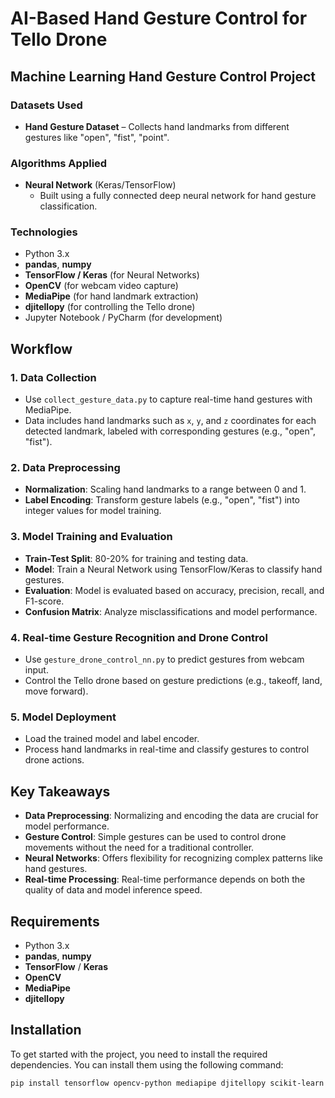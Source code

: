 # AI-Based Hand Gesture Control for Tello Drone

## Machine Learning Hand Gesture Control Project

### Datasets Used
- **Hand Gesture Dataset** – Collects hand landmarks from different gestures like "open", "fist", "point".

### Algorithms Applied
- **Neural Network** (Keras/TensorFlow)  
  - Built using a fully connected deep neural network for hand gesture classification.

### Technologies
- Python 3.x
- **pandas**, **numpy**
- **TensorFlow / Keras** (for Neural Networks)
- **OpenCV** (for webcam video capture)
- **MediaPipe** (for hand landmark extraction)
- **djitellopy** (for controlling the Tello drone)
- Jupyter Notebook / PyCharm (for development)

## Workflow

### 1. Data Collection
- Use `collect_gesture_data.py` to capture real-time hand gestures with MediaPipe.
- Data includes hand landmarks such as `x`, `y`, and `z` coordinates for each detected landmark, labeled with corresponding gestures (e.g., "open", "fist").

### 2. Data Preprocessing
- **Normalization**: Scaling hand landmarks to a range between 0 and 1.
- **Label Encoding**: Transform gesture labels (e.g., "open", "fist") into integer values for model training.

### 3. Model Training and Evaluation
- **Train-Test Split**: 80-20% for training and testing data.
- **Model**: Train a Neural Network using TensorFlow/Keras to classify hand gestures.
- **Evaluation**: Model is evaluated based on accuracy, precision, recall, and F1-score.
- **Confusion Matrix**: Analyze misclassifications and model performance.

### 4. Real-time Gesture Recognition and Drone Control
- Use `gesture_drone_control_nn.py` to predict gestures from webcam input.
- Control the Tello drone based on gesture predictions (e.g., takeoff, land, move forward).

### 5. Model Deployment
- Load the trained model and label encoder.
- Process hand landmarks in real-time and classify gestures to control drone actions.

## Key Takeaways
- **Data Preprocessing**: Normalizing and encoding the data are crucial for model performance.
- **Gesture Control**: Simple gestures can be used to control drone movements without the need for a traditional controller.
- **Neural Networks**: Offers flexibility for recognizing complex patterns like hand gestures.
- **Real-time Processing**: Real-time performance depends on both the quality of data and model inference speed.

## Requirements
- Python 3.x
- **pandas**, **numpy**
- **TensorFlow** / **Keras**
- **OpenCV**
- **MediaPipe**
- **djitellopy**

## Installation
To get started with the project, you need to install the required dependencies. You can install them using the following command:

```bash
pip install tensorflow opencv-python mediapipe djitellopy scikit-learn
